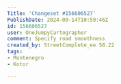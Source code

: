 ```yaml
---
Title: 'Changeset #156606527'
PublishDate: 2024-09-14T10:59:46Z
id: 156606527
user: OneJumpyCartographer
comment: Specify road smoothness
created_by: StreetComplete_ee 58.22
tags:
- Montenegro
- Kotor

---
```

